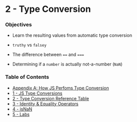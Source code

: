 # 2 - Type Conversion
### Objectives
* Learn the resulting values from automatic type conversion  

* `truthy` vs `falsey`  

* The difference between `==` and `===`  

* Determining if a `number` is actually not-a-number (`NaN`)
  
### Table of Contents
* [Appendix A: How JS Perfoms Type Conversion](Appendix_A.md)
* [1 - JS Type Conversions](1_JSTypeConversions.md)
* [2 - Type Conversion Reference Table](2_ConversionReferenceTable.md)
* [3 - Identity & Equality Operators](3_Identity_Equality.md)
* [4 - isNaN](4_isNaN.md)
* [5 - Labs](5_Labs.md)

